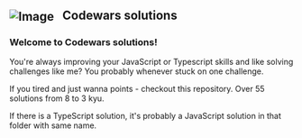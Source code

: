 <div>
  <h2 style="vertical-align: middle; display: inline">
  <img src="https://www.codewars.com/packs/assets/logo.f607a0fb.svg" alt="Image" style="vertical-align: middle; margin-right: 10px;">
    Codewars solutions
</h2>
</div>


### Welcome to Codewars solutions!

You're always improving your JavaScript or Typescript skills and like solving challenges like me? You probably whenever stuck on one challenge.

If you tired and just wanna points - checkout this repository. Over 55 solutions from 8 to 3 kyu.

If there is a TypeScript solution, it's probably a JavaScript solution in that folder with same name.
